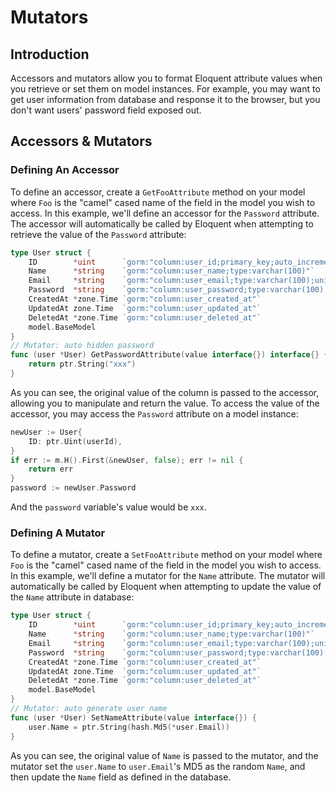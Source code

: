 # Mutators

## Introduction
Accessors and mutators allow you to format Eloquent attribute values when you retrieve or set them on model instances. For example, you may want to get user information from database and response it to the browser, but you don't want users' password field exposed out.

## Accessors & Mutators

### Defining An Accessor
To define an accessor, create a `GetFooAttribute` method on your model where `Foo` is the "camel" cased name of the field in the model you wish to access. In this example, we'll define an accessor for the `Password` attribute. The accessor will automatically be called by Eloquent when attempting to retrieve the value of the `Password` attribute:

```go
type User struct {
	ID        *uint      `gorm:"column:user_id;primary_key;auto_increment"`
	Name      *string    `gorm:"column:user_name;type:varchar(100)"`
	Email     *string    `gorm:"column:user_email;type:varchar(100);unique_index;not null"`
	Password  *string    `gorm:"column:user_password;type:varchar(100);not null"`
	CreatedAt *zone.Time `gorm:"column:user_created_at"`
	UpdatedAt zone.Time  `gorm:"column:user_updated_at"`
	DeletedAt *zone.Time `gorm:"column:user_deleted_at"`
	model.BaseModel
}
// Mutator: auto hidden password
func (user *User) GetPasswordAttribute(value interface{}) interface{} {
	return ptr.String("xxx")
}
```

As you can see, the original value of the column is passed to the accessor, allowing you to manipulate and return the value. To access the value of the accessor, you may access the `Password` attribute on a model instance:

```go
newUser := User{
    ID: ptr.Uint(userId),
}
if err := m.H().First(&newUser, false); err != nil {
    return err
}
password := newUser.Password
```

And the `password` variable's value would be `xxx`.

### Defining A Mutator
To define a mutator, create a `SetFooAttribute` method on your model where `Foo` is the "camel" cased name of the field in the model you wish to access. In this example, we'll define a mutator for the `Name` attribute. The mutator will automatically be called by Eloquent when attempting to update the value of the `Name` attribute in database:

```go
type User struct {
	ID        *uint      `gorm:"column:user_id;primary_key;auto_increment"`
	Name      *string    `gorm:"column:user_name;type:varchar(100)"`
	Email     *string    `gorm:"column:user_email;type:varchar(100);unique_index;not null"`
	Password  *string    `gorm:"column:user_password;type:varchar(100);not null"`
	CreatedAt *zone.Time `gorm:"column:user_created_at"`
	UpdatedAt zone.Time  `gorm:"column:user_updated_at"`
	DeletedAt *zone.Time `gorm:"column:user_deleted_at"`
	model.BaseModel
}
// Mutator: auto generate user name
func (user *User) SetNameAttribute(value interface{}) {
	user.Name = ptr.String(hash.Md5(*user.Email))
}
```

As you can see, the original value of `Name` is passed to the mutator, and the mutator set the `user.Name` to `user.Email`'s MD5 as the random `Name`, and then update the `Name` field as defined in the database.